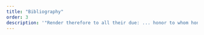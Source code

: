 ```yaml
---
title: "Bibliography"
order: 3
description: '"Render therefore to all their due: ... honor to whom honor."'
---
```

